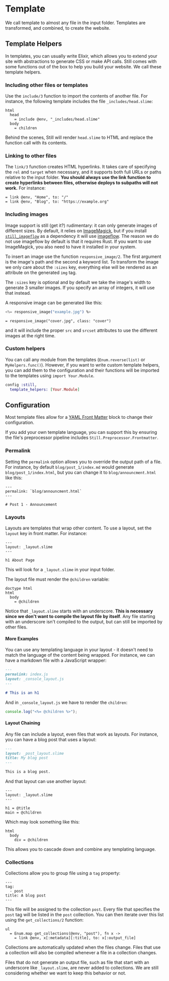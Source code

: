 # Template

We call template to almost any file in the input folder. Templates
are transformed, and combined, to create the website.

## Template Helpers

In templates, you can usually write Elixir, which allows you to extend
your site with abstractions to generate CSS or make API calls. Still comes
with some functions out of the box to help you build your website. We call
these template helpers.

### Including other files or templates

Use the `include/3` function to import the contents of another file. For
instance, the following template includes the file `_includes/head.slime`:

```slim
html
  head
    = include @env, "_includes/head.slime"
  body
    = children
```

Behind the scenes, Still will render `head.slime` to HTML and replace the
function call with its contents.

### Linking to other files

The `link/3` function creates HTML hyperlinks. It takes care of specifying
the `rel` and `target` when necessary, and it supports both full URLs or
paths relative to the input folder. **You should always use the link
function to create hyperlinks between files, otherwise deploys to
subpaths will not work.** For instance:

```slim
= link @env, "Home", to: "/"
= link @env, "Blog", to: "https://example.org"
```

### Including images

Image support is still (get it?) rudimentary: it can only generate images of
different sizes. By default, it relies
on [ImageMagick][imagemagick], but if you install [`still_imageflow`][still_imageflow]
as a dependency it will use [imageflow][imageflow]. The reason we do not use imageflow by default is that it requires Rust. If you want to use ImageMagick, you
also need to have it installed in your system.

To insert an image use the function `responsive_image/2`. The first
argument is the image's path and the second a keyword list. To transform
the image we only care about the `:sizes` key, everything else will be
rendered as an attribute on the generated `img` tag.

The `:sizes` key is optional and by default we take the image's width to generate
3 smaller images. If you specify an array of integers, it will use that
instead.

A responsive image can be generated like this:

```eex
<%= responsive_image("example.jpg") %>
```

```slime
= responsive_image("cover.jpg", class: "cover")
```

and it will include the proper `src` and `srcset` attributes to use the different images at the right time.

[imagemagick]: https://imagemagick.org/
[imageflow]: https://github.com/imazen/imageflow
[imagemagic-cli-option]: https://imagemagick.org/script/command-line-options.php
[imageflow-docs]: https://docs.imageflow.io/
[still_imageflow]: https://github.com/still-ex/still_imageflow

### Custom helpers

You can call any module from the templates (`Enum.reverse(list)` or `MyHelpers.func()`). However, if you want to write custom template helpers, you can add them to the configuration and their functions will be imported to the templates using `import Your.Module`.

```elixir
config :still,
  template_helpers: [Your.Module]
```

## Configuration

Most template files allow for a [YAML Front Matter](https://jekyllrb.com/docs/front-matter/) block to change their configuration.

If you add your own template language, you can support this by ensuring the file's preprocessor pipeline includes `Still.Preprocessor.Frontmatter`.

### Permalink

Setting the `permalink` option allows you to override the output path of a file. For instance, by default `blog/post_1/index.md` would generate `blog/post_1/index.html`, but you can change it to `blog/announcment.html` like this:

```slime
---
permalink: `blog/announcment.html`
---

# Post 1 - Announcement
```

### Layouts

Layouts are templates that wrap other content. To use a layout, set the
`layout` key in front matter. For instance:

```slime
---
layout: _layout.slime
---

h1 About Page
```

This will look for a `_layout.slime` in your input folder.

The layout file must render the `@children` variable:

```slime
doctype html
html
  body
    = @children
```

Notice that `_layout.slime` starts with an underscore. **This is necessary
since we don't want to compile the layout file by itself**. Any file
starting with an underscore isn't compiled to the output, but can still be
imported by other files.

#### More Examples

You can use any templating language in your layout - it doesn't need to
match the language of the content being wrapped. For instance, we can have
a markdown file with a JavaScript wrapper:

```markdown
---
permalink: index.js
layout: _console_layout.js
---

# This is an h1
```

And in `_console_layout.js` we have to render the `children`:

```js
console.log("<%= @children %>");
```

#### Layout Chaining

Any file can include a layout, even files that work as layouts. For
instance, you can have a blog post that uses a layout:

```md
---
layout: _post_layout.slime
title: My blog post
---

This is a blog post.
```

And that layout can use another layout:

```slime
---
layout: _layout.slime
---

h1 = @title
main = @children
```

Which may look something like this:

```slime
html
  body
    div = @children
```

This allows you to cascade down and combine any templating language.

### Collections

Collections allow you to group file using a `tag` property:

```
---
tag:
  - post
title: A blog post
---
```

This file will be assigned to the collection `post`. Every file that
specifies the `post` tag will be listed in the `post` collection. You can
then iterate over this list using the `get_collections/2` function:

```slime
ul
  = Enum.map get_collections(@env, "post"), fn x ->
    = link @env, x[:metadata][:title], to: x[:output_file]
```

Collections are automatically updated when the files change. Files that
use a collection will also be compiled whenever a file in a collection
changes.

Files that do not generate an output file, such as file that start with an underscore like `_layout.slime`, are never added to collections. We are still considering whether we want to keep this behavior or not.
